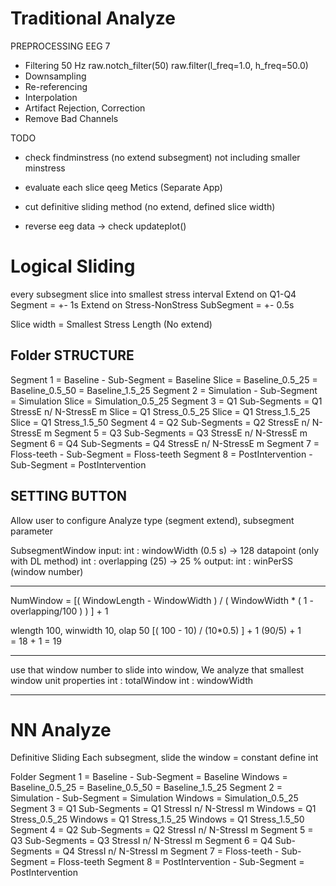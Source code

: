 
# Traditional Analyze 

PREPROCESSING EEG
7 
- Filtering 50 Hz  raw.notch_filter(50) raw.filter(l_freq=1.0, h_freq=50.0)
- Downsampling
- Re-referencing
- Interpolation
- Artifact Rejection, Correction
- Remove Bad Channels

TODO
- check findminstress (no extend subsegment) not  including smaller  minstress

- evaluate each slice qeeg Metics (Separate App)
- cut definitive sliding method (no extend, defined slice width)
- reverse eeg data -> check updateplot()

# Logical Sliding
every subsegment slice into smallest stress interval 
Extend on Q1-Q4 Segment = +- 1s
Extend on Stress-NonStress SubSegment = +- 0.5s 

Slice width = Smallest Stress Length (No extend)

## Folder STRUCTURE
Segment 1 = Baseline -
    Sub-Segment = Baseline
            Slice = Baseline_0.5_25
                    = Baseline_0.5_50
                    = Baseline_1.5_25
Segment 2 = Simulation -
    Sub-Segment = Simulation
            Slice = Simulation_0.5_25
Segment 3 = Q1
    Sub-Segments = Q1 StressE n/ N-StressE m
            Slice = Q1 Stress_0.5_25
            Slice = Q1 Stress_1.5_25
            Slice = Q1 Stress_1.5_50
Segment 4 = Q2 
    Sub-Segments = Q2 StressE n/ N-StressE m
Segment 5 = Q3
    Sub-Segments = Q3 StressE n/ N-StressE m
Segment 6 = Q4
    Sub-Segments = Q4 StressE n/ N-StressE m
Segment 7 = Floss-teeth -
    Sub-Segment = Floss-teeth
Segment 8 = PostIntervention -
    Sub-Segment = PostIntervention

## SETTING BUTTON
Allow user to configure Analyze type (segment extend), subsegment parameter

SubsegmentWindow
input:
int : windowWidth (0.5 s) -> 128 datapoint (only with DL method)
int : overlapping (25) -> 25 %
output:
int : winPerSS (window number)
________________________________________________

 NumWindow = [( WindowLength - WindowWidth ) /
 ( WindowWidth * ( 1 - overlapping/100 ) ) ] + 1
     
wlength 100, winwidth 10, olap 50
           [( 100 - 10) / (10*0.5) ] + 1
            (90/5) + 1  
                = 18 + 1 = 19
________________________________________________

use that window number to slide into window,
We analyze that smallest window unit
properties
int : totalWindow
int : windowWidth


________________________________________________
# NN Analyze 
Definitive Sliding
Each subsegment, slide the window = constant define int

Folder
Segment 1 = Baseline -
    Sub-Segment = Baseline
            Windows = Baseline_0.5_25
                    = Baseline_0.5_50
                    = Baseline_1.5_25
Segment 2 = Simulation -
    Sub-Segment = Simulation
            Windows = Simulation_0.5_25
Segment 3 = Q1
    Sub-Segments = Q1 StressI n/ N-StressI m
            Windows = Q1 Stress_0.5_25
            Windows = Q1 Stress_1.5_25
            Windows = Q1 Stress_1.5_50
Segment 4 = Q2 
    Sub-Segments = Q2 StressI n/ N-StressI m
Segment 5 = Q3
    Sub-Segments = Q3 StressI n/ N-StressI m
Segment 6 = Q4
    Sub-Segments = Q4 StressI n/ N-StressI m
Segment 7 = Floss-teeth -
    Sub-Segment = Floss-teeth
Segment 8 = PostIntervention -
    Sub-Segment = PostIntervention